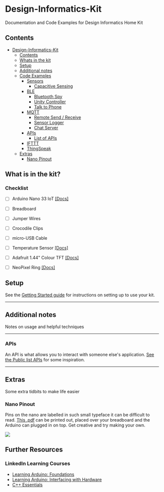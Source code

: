 # Design-Informatics-Kit

Documentation and Code Examples for Design Informatics Home Kit

## Contents

<!-- TOC depthFrom:1 depthTo:6 withLinks:1 updateOnSave:1 orderedList:0 -->

- [Design-Informatics-Kit](#design-informatics-kit)
	- [Contents](#contents)
	- [Whats in the kit](#whats-in-the-kit)
	- [Setup](#setup)
	- [Additional notes](#additional-notes)
	- [Code Examples](#code-examples)
		- [Sensors](#sensors)
			- [Capacitive Sensing](#capacitive-sensing)
		- [BLE](#ble)
			- [Bluetooth Spy](#bluetooth-spy)
			- [Unity Controller](#unity-controller)
			- [Talk to Phone](#talk-to-phone)
		- [MQTT](#mqtt)
			- [Remote Send / Receive](#remote-send-receive)
			- [Sensor Logger](#sensor-logger)
			- [Chat Server](#chat-server)
		- [APIs](#apis)
			- [List of APIs](#list-of-apis)
		- [IFTTT](#ifttt)
		- [ThingSpeak](#thingspeak)
	- [Extras](#extras)
		- [Nano Pinout](#nano-pinout)

<!-- /TOC -->

## What is in the kit?

### Checklist

- [ ] Arduino Nano 33 IoT [[Docs]](https://www.arduino.cc/en/Guide/NANO33IoT)
- [ ] Breadboard
- [ ] Jumper Wires
- [ ] Crocodile Clips
- [ ] micro-USB Cable
- [ ] Temperature Sensor [[Docs]](https://wiki.seeedstudio.com/Grove-TemperatureAndHumidity_Sensor/)
- [ ] Adafruit 1.44" Colour TFT [[Docs]](https://learn.adafruit.com/adafruit-1-44-color-tft-with-micro-sd-socket)
- [ ] NeoPixel Ring [[Docs]](https://learn.adafruit.com/adafruit-neopixel-uberguide/the-magic-of-neopixels)


## Setup

See the [Getting Started guide](./getting-started.md) for instructions on setting up to use your kit.

***

<!-- ## Code Examples

Example project code

### Sensors

#### Capacitive Sensing

(although we might need some 1M resistors...)
Use the copper tape to make a 3D controller, connect to something interesting

### BLE

#### Bluetooth Spy

Get the Arduino to look for all the bluetooth devices in range. Light up a certain colour if particular devices are there

#### Unity Controller

Get unity responding to data coming in from the Arduino to move 3d objects around

  - [Ardity](https://ardity.dwilches.com)

#### Talk to Phone

Send some data to a phone app, or respond to it in some way – pretend to be a smart light.

- LightBlue: [iPhone](https://apps.apple.com/us/app/lightblue/id557428110) / [Android](https://play.google.com/store/apps/details?id=com.punchthrough.lightblueexplorer&hl=en_US)

### MQTT

#### Remote Send / Receive

Get Arduino talking with MQTT to send data (e.g. from a knob or or temp sensor) and receive it (e.g. set servo position, flash LEDs)

#### Sensor Logger

Send the output of a sensor to a cloud service for later analysis

Services:

- Adafruit IO
- ThingSpeak

#### Chat Server

Take text over the serial input, display it on the screen and send it out over MQTT. Display incoming text on the display in a different colour -->

## Additional notes

Notes on usage and helpful techniques

***


### APIs

An API is what allows you to interact with someone else's application. [See the Public list APIs](https://public-apis.io) for some inspiration.

<!-- #### IFTTT

Connect the Arduino to an IFTTT recipe

#### ThingSpeak -->

***

## Extras

Some extra tidbits to make life easier

### Nano Pinout

Pins on the nano are labelled in such small typeface it can be difficult to read. [This .pdf](./extras/Nano_33_IoT_Pinout_cheatsheet.pdf) can be printed out, placed over your breadboard and the Arduino can plugged in on top. Get creative and try making your own.


![](https://content.arduino.cc/assets/Pinout-NANO33IoT_latest.png)

## Further Resources

### LinkedIn Learning Courses

- [Learning Arduino: Foundations](https://www.linkedin.com/learning/learning-arduino-foundations-2/getting-started-with-arduino?u=50251009&auth=true)
- [Learning Arduino: Interfacing with Hardware](https://www.linkedin.com/learning/learning-arduino-interfacing-with-hardware/open-up-your-digital-world-with-arduino?u=50251009&auth=true)
- [C++ Essentials](https://www.linkedin.com/learning/c-plus-plus-essential-training-2/about-this-course?u=50251009&auth=true)
